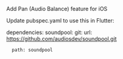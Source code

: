 Add Pan (Audio Balance) feature for iOS

Update pubspec.yaml to use this in Flutter:

dependencies:
  soundpool:
    git:
      url: https://github.com/audiosdev/soundpool.git
      
      path: soundpool
